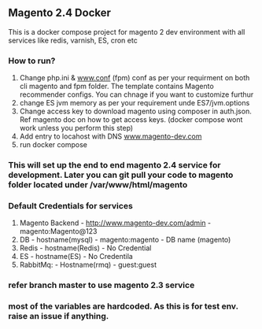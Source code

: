 ## Magento 2.4 Docker

This is a docker compose project for magento 2 dev environment with all services like redis, varnish, ES, cron etc

### How to run?
1. Change php.ini & www.conf (fpm) conf as per your requirment on both cli magento and fpm folder. The template contains Magento recommender configs. You can chnage if you want to customize furthur
2. change ES jvm memory as per your requirement unde ES7/jvm.options
3. Change access key to download magento using composer in auth.json. Ref magento doc on how to get access keys. (docker compose wont work unless you perform this step)
4. Add entry to locahost with DNS www.magento-dev.com
5. run docker compose

### This will set up the end to end magento 2.4 service for development. Later you can git pull your code to magento folder located under /var/www/html/magento

### Default Credentials for services
1. Magento Backend - http://www.magento-dev.com/admin - magento:Magento@123
2. DB - hostname(mysql) - magento:magento - DB name (magento)
3. Redis - hostname(Redis) - No Credential
4. ES - hostname(ES) - No Credentila
5. RabbitMq: - Hostname(rmq) - guest:guest

### refer branch master to use magento 2.3 service
### most of the variables are hardcoded. As this is for test env. raise an issue if anything. 